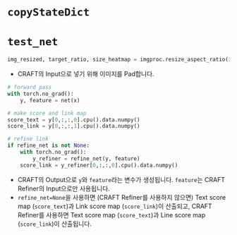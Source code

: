 # `copyStateDict`
# `test_net`
```python
img_resized, target_ratio, size_heatmap = imgproc.resize_aspect_ratio(image, args.canvas_size, interpolation=cv2.INTER_LINEAR, mag_ratio=args.mag_ratio)
```
- CRAFT의 Input으로 넣기 위해 이미지를 Pad합니다.
```python
# forward pass
with torch.no_grad():
    y, feature = net(x)

# make score and link map
score_text = y[0,:,:,0].cpu().data.numpy()
score_link = y[0,:,:,1].cpu().data.numpy()

# refine link
if refine_net is not None:
    with torch.no_grad():
        y_refiner = refine_net(y, feature)
    score_link = y_refiner[0,:,:,0].cpu().data.numpy()
```
- CRAFT의 Output으로 `y`와  `feature`라는 변수가 생성됩니다. `feature`는 CRAFT Refiner의 Input으로만 사용됩니다.
- `refine_net=None`을 사용하면 (CRAFT Refiner를 사용하지 않으면) Text score map (`score_text`)과 Link score map (`score_link`)이 산출되고, CRAFT Refiner를 사용하면 Text score map (`score_text`)과 Line score map (`score_link`)이 산출됩니다.
